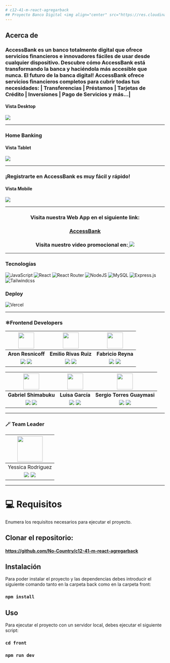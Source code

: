 ```yaml
---
# c12-41-m-react-agregarback
## Proyecto Banco Digital <img align="center" src="https://res.cloudinary.com/danjwp1pg/image/upload/v1689730945/ab/logoab.svg">**ACCESSBANK**
---
```


## Acerca de
### AccessBank es un banco totalmente digital que ofrece servicios financieros e innovadores fáciles de usar desde cualquier dispositivo. Descubre cómo AccessBank está transformando la banca y haciéndola más accesible que nunca. El futuro de la banca digital! AccessBank ofrece servicios financieros completos para cubrir todas tus necesidades: | Transferencias | Préstamos | Tarjetas de Crédito  | Inversiones | Pago de Servicios y más...|
#### Vista Desktop
<img align="center" src="https://res.cloudinary.com/danjwp1pg/image/upload/v1690505088/vistas/landing.jpg">
<hr/>

### Home Banking
#### Vista Tablet
<img align="center" src="https://res.cloudinary.com/danjwp1pg/image/upload/v1690504555/vistas/tablet1.jpg">
<hr/>

### ¡Registrarte en AccessBank es muy fácil y rápido!
#### Vista Mobile
<img align="center" src="https://res.cloudinary.com/danjwp1pg/image/upload/v1690504963/vistas/mobileregister.jpg">
<hr/>

<h3 align="center"  ><b> Visita nuestra Web App en el siguiente link:</b></h3>
<h3 align="center"><a href="https://c12-accessbank.vercel.app/" target="_blank" rel="noopener noreferrer"> AccessBank</a></h3>
<h3  align="center"><b> Visita nuestro video promocional en:</b><a href="https://www.youtube.com/watch?v=pR1UZP6KPX4" target="_blank" rel="noopener noreferrer"> <img src="https://img.shields.io/badge/Video%20-%23FF0000.svg?&style=for-the-badge&logo=YouTube&logoColor=white"/></a></h3>

<hr/>

###  Tecnologías 
![JavaScript](https://img.shields.io/badge/JavaScript-%23323330.svg?style=for-the-badge&logo=Javascript&logoColor=%23F7DF1E) ![React](https://img.shields.io/badge/React-149eca?style=for-the-badge&logo=react&logoColor=fff)
![React Router](https://img.shields.io/badge/React_Router-000?style=for-the-badge&logo=reactrouter&logoColor=fff) 
![NodeJS](https://img.shields.io/badge/Node.js-6DA55F?style=for-the-badge&logo=Node.js&logoColor=white)
![MySQL](https://img.shields.io/badge/mysql-00758f?style=for-the-badge&logo=mySql&logoColor=white)
![Express.js](https://img.shields.io/badge/Express.js-%23404d59.svg?style=for-the-badge&logo=Express&logoColor=%2361DAFB) 
![Tailwindcss](https://img.shields.io/badge/tailwind-3b82f6?style=for-the-badge&logo=Tailwindcss&logoColor=white)

###  Deploy
![Vercel](https://img.shields.io/badge/vercel%20-%23000000.svg?&style=for-the-badge&logo=vercel&logoColor=white)

<hr/>

### ⚛️Frontend Developers

| <img src="https://res.cloudinary.com/danjwp1pg/image/upload/v1689731280/ab/developers/Aron.jpg" width=50>| <img src="https://res.cloudinary.com/danjwp1pg/image/upload/v1690148378/ab/developers/Emilio.jpg" width=50>| <img src="https://res.cloudinary.com/danjwp1pg/image/upload/v1689731280/ab/developers/Fabricio.jpg" width=50>|
|:-:|:-:|:-:|
| **Aron Resnicoff**| **Emilio Rivas Ruiz**| **Fabricio Reyna** | 
| <a href="https://github.com/aronresni"><img src="https://img.shields.io/badge/github-%23121011.svg?&style=for-the-badge&logo=github&logoColor=white"/></a> <a href="https://www.linkedin.com/in/aron-resnicoff-333b2a215/"><img src="https://img.shields.io/badge/linkedin%20-%230077B5.svg?&style=for-the-badge&logo=linkedin&logoColor=white"/></a> | <a href="https://github.com/Emilio0308"><img src="https://img.shields.io/badge/github-%23121011.svg?&style=for-the-badge&logo=github&logoColor=white"/></a> <a href="https://www.linkedin.com/in/emilio-rivas-ruiz-a8857226b/"><img src="https://img.shields.io/badge/linkedin%20-%230077B5.svg?&style=for-the-badge&logo=linkedin&logoColor=white"/><a> | <a href="https://github.com/FabricioReyna"><img src="https://img.shields.io/badge/github-%23121011.svg?&style=for-the-badge&logo=github&logoColor=white"/></a> <a href="https://www.linkedin.com/in/fabridevtoll/"><img src="https://img.shields.io/badge/linkedin%20-%230077B5.svg?&style=for-the-badge&logo=linkedin&logoColor=white"/><a>

| <img src="https://res.cloudinary.com/danjwp1pg/image/upload/v1689731279/ab/developers/Gabriel%20S.jpg" width=50>| <img src="https://res.cloudinary.com/danjwp1pg/image/upload/v1689731279/ab/developers/Luisa.jpg" width=50>| <img src="https://res.cloudinary.com/danjwp1pg/image/upload/v1689731280/ab/developers/Sergio.jpg" width=50>|
|:-:|:-:|:-:|
| **Gabriel Shimabuku**| **Luisa García**| **Sergio Torres Guaymasi** | 
| <a href="https://github.com/byga12"><img src="https://img.shields.io/badge/github-%23121011.svg?&style=for-the-badge&logo=github&logoColor=white"/></a> <a href="https://www.linkedin.com/in/gabriel-shimabuku/"><img src="https://img.shields.io/badge/linkedin%20-%230077B5.svg?&style=for-the-badge&logo=linkedin&logoColor=white"/></a> | <a href="https://github.com/Lfernanda2504"><img src="https://img.shields.io/badge/github-%23121011.svg?&style=for-the-badge&logo=github&logoColor=white"/></a> <a href="https://www.linkedin.com/in/lfgarciaoc/"><img src="https://img.shields.io/badge/linkedin%20-%230077B5.svg?&style=for-the-badge&logo=linkedin&logoColor=white"/><a> | <a href="https://github.com/Sergio-TG"><img src="https://img.shields.io/badge/github-%23121011.svg?&style=for-the-badge&logo=github&logoColor=white"/></a> <a href="https://www.linkedin.com/in/sergiotg2022/"><img src="https://img.shields.io/badge/linkedin%20-%230077B5.svg?&style=for-the-badge&logo=linkedin&logoColor=white"/><a>

<hr/>

### 🪄 Team Leader
| <img src="https://res.cloudinary.com/danjwp1pg/image/upload/v1689731279/ab/developers/Yessica.jpg" width=80>|
|:-:|
| Yessica Rodriguez|
|<a href="https://github.com/Yessicarm"><img src="https://img.shields.io/badge/github-%23121011.svg?&style=for-the-badge&logo=github&logoColor=white"/></a> <a href="https://www.linkedin.com/in/yessicarm/"><img src="https://img.shields.io/badge/linkedin%20-%230077B5.svg?&style=for-the-badge&logo=linkedin&logoColor=white"/></a> ||

<hr/>

# 💻 Requisitos
Enumera los requisitos necesarios para ejecutar el proyecto.

## Clonar el repositorio: 
#### https://github.com/No-Country/c12-41-m-react-agregarback

## Instalación
Para poder instalar el proyecto y las dependencias debes introducir el siguiente comando tanto en la carpeta back como en la carpeta front:
### `npm install`

## Uso
Para ejecutar el proyecto con un servidor local, debes ejecutar el siguiente script:
### `cd front`
### `npm run dev`
